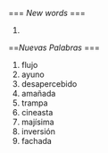 === *New words* ===

1. 

==*Nuevas Palabras* ===

1. flujo
2. ayuno
3. desapercebido
4. amañada
5. trampa
6. cineasta
7. majísima
8. inversión
9. fachada
